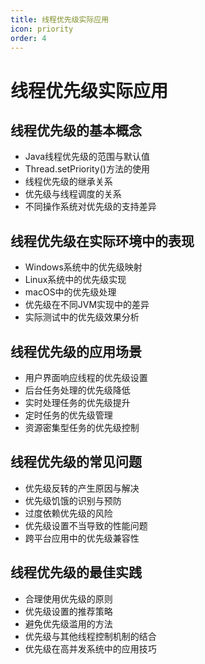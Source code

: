 ```yaml
---
title: 线程优先级实际应用
icon: priority
order: 4
---
```


# 线程优先级实际应用

## 线程优先级的基本概念

- Java线程优先级的范围与默认值
- Thread.setPriority()方法的使用
- 线程优先级的继承关系
- 优先级与线程调度的关系
- 不同操作系统对优先级的支持差异

## 线程优先级在实际环境中的表现

- Windows系统中的优先级映射
- Linux系统中的优先级实现
- macOS中的优先级处理
- 优先级在不同JVM实现中的差异
- 实际测试中的优先级效果分析

## 线程优先级的应用场景

- 用户界面响应线程的优先级设置
- 后台任务处理的优先级降低
- 实时处理任务的优先级提升
- 定时任务的优先级管理
- 资源密集型任务的优先级控制

## 线程优先级的常见问题

- 优先级反转的产生原因与解决
- 优先级饥饿的识别与预防
- 过度依赖优先级的风险
- 优先级设置不当导致的性能问题
- 跨平台应用中的优先级兼容性

## 线程优先级的最佳实践

- 合理使用优先级的原则
- 优先级设置的推荐策略
- 避免优先级滥用的方法
- 优先级与其他线程控制机制的结合
- 优先级在高并发系统中的应用技巧
